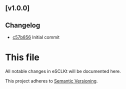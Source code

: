 ## [v1.0.0]

## Changelog

- [c57b856](https://github.com/Chrisimx/eSCLKt/commits/c57b856) Initial commit

# This file

All notable changes in eSCLKt will be documented here.

This project adheres to [Semantic Versioning](https://semver.org/spec/v2.0.0.html).